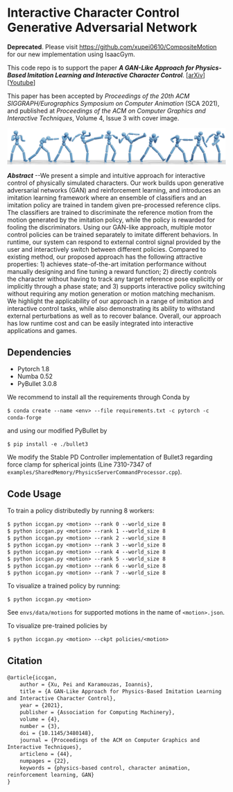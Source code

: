 # Interactive Character Control Generative Adversarial Network

**Deprecated**. Please visit https://github.com/xupei0610/CompositeMotion for our new implementation using IsaacGym.


This code repo is to support the paper _**A GAN-Like Approach for Physics-Based Imitation Learning and Interactive Character Control**_.
[[arXiv](https://arxiv.org/abs/2105.10066)]
[[Youtube](https://www.youtube.com/watch?v=VHMyvDD3B_o)]

This paper has been accepted by *Proceedings of the 20th ACM SIGGRAPH/Eurographics Symposium on Computer Animation* (SCA 2021), and published at *Proceedings of the ACM on Computer Graphics and Interactive Techniques*, Volume 4, Issue 3 with cover image.

![](doc/teaser.png)

_**Abstract**_ --We present a simple and intuitive approach for interactive control of physically simulated characters. Our work builds upon generative adversarial networks (GAN) and reinforcement learning, and introduces an imitation learning framework where an ensemble of classifiers and an imitation policy are trained in tandem given pre-processed reference clips. The classifiers are trained to discriminate the reference motion from the motion generated by the imitation policy, while the policy is rewarded for fooling the discriminators. Using our GAN-like approach, multiple motor control policies can be trained separately to imitate different behaviors. In runtime, our system can respond to external control signal provided by the user and interactively switch between different policies. Compared to existing method, our proposed approach has the following attractive properties: 1) achieves state-of-the-art imitation performance without manually designing and fine tuning a reward function; 2) directly controls the character without having to track any target reference pose explicitly or implicitly through a phase state; and  3) supports interactive policy switching without requiring any motion generation or motion matching mechanism. We highlight the applicability of our approach in a range of imitation and interactive control tasks, while also demonstrating its ability to withstand external perturbations as well as to recover balance. Overall, our approach has low runtime cost and can be easily integrated into interactive applications and games.

## Dependencies

- Pytorch 1.8
- Numba 0.52
- PyBullet 3.0.8

We recommend to install all the requirements through Conda by

    $ conda create --name <env> --file requirements.txt -c pytorch -c conda-forge

and using our modified PyBullet by

    $ pip install -e ./bullet3

We modify the Stable PD Controller implementation of Bullet3 regarding force clamp for spherical joints (Line 7310-7347 of `examples/SharedMemory/PhysicsServerCommandProcessor.cpp`).


## Code Usage

To train a policy distributedly by running 8 workers:

    $ python iccgan.py <motion> --rank 0 --world_size 8
    $ python iccgan.py <motion> --rank 1 --world_size 8
    $ python iccgan.py <motion> --rank 2 --world_size 8
    $ python iccgan.py <motion> --rank 3 --world_size 8
    $ python iccgan.py <motion> --rank 4 --world_size 8
    $ python iccgan.py <motion> --rank 5 --world_size 8
    $ python iccgan.py <motion> --rank 6 --world_size 8
    $ python iccgan.py <motion> --rank 7 --world_size 8


To visualize a trained policy by running:

    $ python iccgan.py <motion>

See `envs/data/motions` for supported motions in the name of `<motion>.json`.

To visualize pre-trained policies by 

    $ python iccgan.py <motion> --ckpt policies/<motion>

## Citation
    @article{iccgan,
        author = {Xu, Pei and Karamouzas, Ioannis},
        title = {A GAN-Like Approach for Physics-Based Imitation Learning and Interactive Character Control},
        year = {2021},
        publisher = {Association for Computing Machinery},
        volume = {4},
        number = {3},
        doi = {10.1145/3480148},
        journal = {Proceedings of the ACM on Computer Graphics and Interactive Techniques},
        articleno = {44},
        numpages = {22},
        keywords = {physics-based control, character animation, reinforcement learning, GAN}
    }
